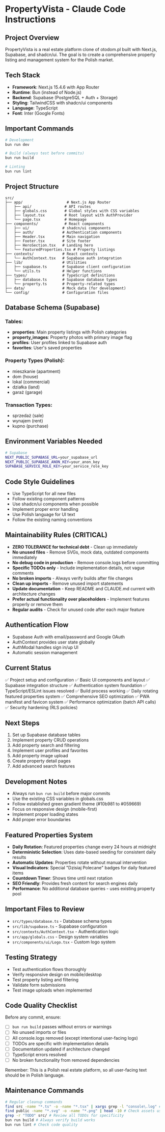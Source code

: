 # PropertyVista - Claude Code Instructions

## Project Overview

PropertyVista is a real estate platform clone of otodom.pl built with Next.js, Supabase, and shadcn/ui. The goal is to create a comprehensive property listing and management system for the Polish market.

## Tech Stack

- **Framework**: Next.js 15.4.6 with App Router
- **Runtime**: Bun (instead of Node.js)
- **Backend**: Supabase (PostgreSQL + Auth + Storage)
- **Styling**: TailwindCSS with shadcn/ui components
- **Language**: TypeScript
- **Font**: Inter (Google Fonts)

## Important Commands

```bash
# Development
bun run dev

# Build (always test before commits)
bun run build

# Linting
bun run lint
```

## Project Structure

```
src/
├── app/                    # Next.js App Router
│   ├── api/               # API routes
│   ├── globals.css        # Global styles with CSS variables
│   ├── layout.tsx         # Root layout with AuthProvider
│   └── page.tsx           # Homepage
├── components/            # React components
│   ├── ui/               # shadcn/ui components
│   ├── auth/             # Authentication components
│   ├── Header.tsx        # Main navigation
│   ├── Footer.tsx        # Site footer
│   ├── HeroSection.tsx   # Landing hero
│   └── FeaturedProperties.tsx # Property listings
├── contexts/             # React contexts
│   └── AuthContext.tsx   # Supabase auth integration
├── lib/                  # Utilities
│   ├── supabase.ts       # Supabase client configuration
│   └── utils.ts          # Helper functions
├── types/                # TypeScript definitions
│   ├── database.ts       # Supabase database types
│   └── property.ts       # Property-related types
├── data/                 # Mock data (for development)
└── config/               # Configuration files
```

## Database Schema (Supabase)

### Tables:

- **properties**: Main property listings with Polish categories
- **property_images**: Property photos with primary image flag
- **profiles**: User profiles linked to Supabase auth
- **favorites**: User's saved properties

### Property Types (Polish):

- mieszkanie (apartment)
- dom (house)
- lokal (commercial)
- działka (land)
- garaż (garage)

### Transaction Types:

- sprzedaż (sale)
- wynajem (rent)
- kupno (purchase)

## Environment Variables Needed

```bash
# Supabase
NEXT_PUBLIC_SUPABASE_URL=your_supabase_url
NEXT_PUBLIC_SUPABASE_ANON_KEY=your_anon_key
SUPABASE_SERVICE_ROLE_KEY=your_service_role_key
```

## Code Style Guidelines

- Use TypeScript for all new files
- Follow existing component patterns
- Use shadcn/ui components when possible
- Implement proper error handling
- Use Polish language for UI text
- Follow the existing naming conventions

## Maintainability Rules (CRITICAL)

- **ZERO TOLERANCE for technical debt** - Clean up immediately
- **No unused files** - Remove SVGs, mock data, outdated components immediately
- **No debug code in production** - Remove console.logs before committing
- **Specific TODOs only** - Include implementation details, not vague comments
- **No broken imports** - Always verify builds after file changes
- **Clean up imports** - Remove unused import statements
- **Update documentation** - Keep README and CLAUDE.md current with architecture changes
- **Prefer actual functionality over placeholders** - Implement features properly or remove them
- **Regular audits** - Check for unused code after each major feature

## Authentication Flow

- Supabase Auth with email/password and Google OAuth
- AuthContext provides user state globally
- AuthModal handles sign in/up UI
- Automatic session management

## Current Status

✅ Project setup and configuration
✅ Basic UI components and layout
✅ Supabase integration structure
✅ Authentication system foundation
✅ TypeScript/ESLint issues resolved
✅ Build process working
✅ Daily rotating featured properties system
✅ Comprehensive SEO optimization
✅ PWA manifest and favicon system
✅ Performance optimization (batch API calls)
✅ Security hardening (RLS policies)

## Next Steps

1. Set up Supabase database tables
2. Implement property CRUD operations
3. Add property search and filtering
4. Implement user profiles and favorites
5. Add property image upload
6. Create property detail pages
7. Add advanced search features

## Development Notes

- Always run `bun run build` before major commits
- Use the existing CSS variables in globals.css
- Follow established green gradient theme (#10b981 to #059669)
- Focus on responsive design (mobile-first)
- Implement proper loading states
- Add proper error boundaries

## Featured Properties System

- **Daily Rotation**: Featured properties change every 24 hours at midnight
- **Deterministic Selection**: Uses date-based seeding for consistent daily results
- **Automatic Updates**: Properties rotate without manual intervention
- **Visual Indicators**: Special "Dzisiaj Polecane" badges for daily featured items
- **Countdown Timer**: Shows time until next rotation
- **SEO Friendly**: Provides fresh content for search engines daily
- **Performance**: No additional database queries - uses existing property pool

## Important Files to Review

- `src/types/database.ts` - Database schema types
- `src/lib/supabase.ts` - Supabase configuration
- `src/contexts/AuthContext.tsx` - Authentication logic
- `src/app/globals.css` - Design system variables
- `src/components/ui/Logo.tsx` - Custom logo system

## Testing Strategy

- Test authentication flows thoroughly
- Verify responsive design on mobile/desktop
- Test property listing and filtering
- Validate form submissions
- Test image uploads when implemented

## Code Quality Checklist

Before any commit, ensure:

- [ ] `bun run build` passes without errors or warnings
- [ ] No unused imports or files
- [ ] All console.logs removed (except intentional user-facing logs)
- [ ] TODOs are specific with implementation details
- [ ] Documentation updated if architecture changed
- [ ] TypeScript errors resolved
- [ ] No broken functionality from removed dependencies

Remember: This is a Polish real estate platform, so all user-facing text should be in Polish language.

## Maintenance Commands

```bash
# Regular cleanup commands
find src -name "*.ts" -o -name "*.tsx" | xargs grep -l "console\.log" # Find debug logs
find public -name "*.svg" -o -name "*.png" | head -10 # Check assets usage
grep -r "TODO" src/ # Review all TODOs for specificity
bun run build # Always verify build works
bun run lint # Check code quality
```
